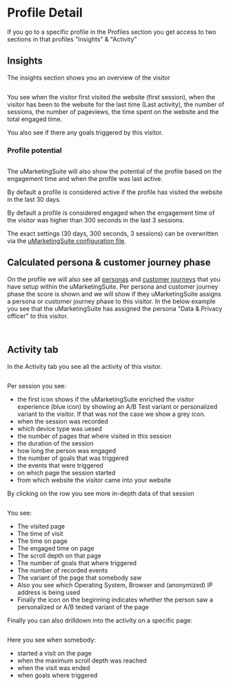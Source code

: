 # Profile Detail

If you go to a specific profile in the Profiles section you get access to two sections in that profiles "Insights" & "Activity"

## Insights

The insights section shows you an overview of the visitor

![]()

You see when the visitor first visited the website (first session), when the visitor has been to the website for the last time (Last activity), the number of sessions, the number of pageviews, the time spent on the website and the total engaged time.

You also see if there any goals triggered by this visitor.

### Profile potential

![]()

The uMarketingSuite will also show the potential of the profile based on the engagement time and when the profile was last active.

By default a profile is considered active if the profile has visited the website in the last 30 days. 

By default a profile is considered engaged when the engagement time of the visitor was higher than 300 seconds in the last 3 sessions.

The exact settings (30 days, 300 seconds, 3 sessions) can be overwritten via the [uMarketingSuite configuration file](/installing-umarketingsuite/configuration-options-1-x/).

## Calculated persona & customer journey phase

On the profile we will also see all [personas](/personalization/implicit-explicit-personalization/setting-up-personas/) and [customer journeys](/personalization/implicit-explicit-personalization/setting-up-the-customer-journey/) that you have setup within the uMarketingSuite. Per persona and customer journey phase the score is shown and we will show if they uMarketingSuite assigns a persona or customer journey phase to this visitor. In the below example you see that the uMarketingSuite has assigned the persona "Data & Privacy officer" to this visitor.

![]()

![]()

## Activity tab

In the Activity tab you see all the activity of this visitor.

![]()

Per session you see:

- the first icon shows if the uMarketingSuite enriched the visitor experience (blue icon) by showing an A/B Test variant or personalized variant to the visitor. If that was not the case we show a grey icon.
- when the session was recorded
- which device type was uesed
- the number of pages that where visited in this session
- the duration of the session
- how long the person was engaged
- the number of goals that was triggered
- the events that were triggered
- on which page the session started
- from which website the visitor came into your website

By clicking on the row you see more in-depth data of that session

![]()

You see:

- The visited page
- The time of visit
- The time on page
- The engaged time on page
- The scroll depth on that page
- The number of goals that where triggered
- The number of recorded events
- The variant of the page that somebody saw
- Also you see which Operating System, Browser and (anonymized) IP address is being used
- Finally the icon on the beginning indicates whether the person saw a personalized or A/B tested variant of the page

Finally you can also drilldown into the activity on a specific page:

![]()

Here you see when somebody:

- started a visit on the page
- when the maximum scroll depth was reached
- when the visit was ended
- when goals where triggered